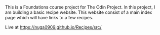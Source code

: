 This is a Foundations course project for The Odin Project. In this project, I am building a basic recipe website. This website consist of a main index page which will have links to a few recipes.

Live at https://nuga0909.github.io/Recipes/src/
